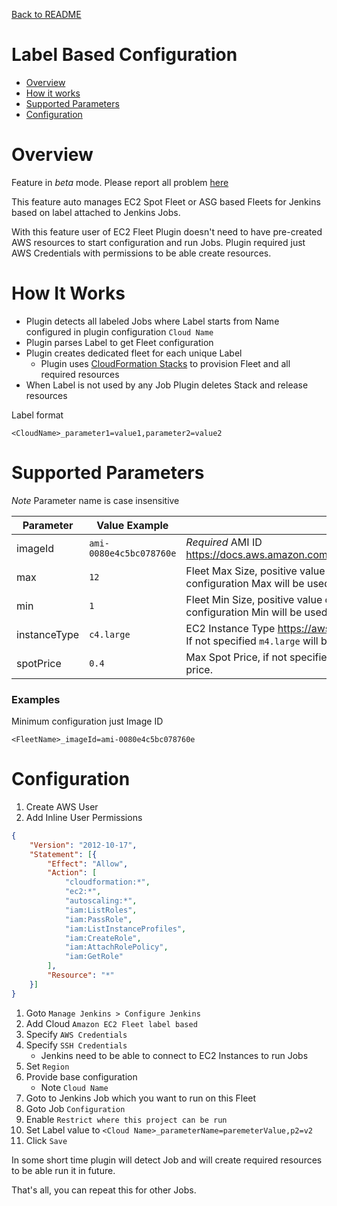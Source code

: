 [Back to README](../README.md)

# Label Based Configuration

* [Overview](#overview)
* [How it works](#how-it-works)
* [Supported Parameters](#supported-parameters)
* [Configuration](#configuration)

# Overview

Feature in *beta* mode. Please report all problem [here](https://github.com/jenkinsci/ec2-fleet-plugin/issues/new)

This feature auto manages EC2 Spot Fleet or ASG based Fleets for Jenkins based on 
label attached to Jenkins Jobs.

With this feature user of EC2 Fleet Plugin doesn't need to have pre-created AWS resources 
to start configuration and run Jobs. Plugin required just AWS Credentials 
with permissions to be able create resources.

# How It Works

- Plugin detects all labeled Jobs where Label starts from Name configured in plugin configuration ```Cloud Name```
- Plugin parses Label to get Fleet configuration
- Plugin creates dedicated fleet for each unique Label
  - Plugin uses [CloudFormation Stacks](https://aws.amazon.com/cloudformation/) to provision Fleet and all required resources
- When Label is not used by any Job Plugin deletes Stack and release resources  

Label format
```
<CloudName>_parameter1=value1,parameter2=value2
```

# Supported Parameters

*Note* Parameter name is case insensitive

| Parameter | Value Example | Value |      
| --- | ---| ---- |
| imageId | ```ami-0080e4c5bc078760e``` | *Required* AMI ID https://docs.aws.amazon.com/AWSEC2/latest/UserGuide/AMIs.html |
| max | ```12``` | Fleet Max Size, positive value or zero. If not specified plugin configuration Max will be used |
| min | ```1``` | Fleet Min Size, positive value or zero. If not specified plugin configuration Min will be used |
| instanceType | ```c4.large``` | EC2 Instance Type https://aws.amazon.com/ec2/instance-types/. If not specified ```m4.large``` will be used |
| spotPrice | ```0.4``` | Max Spot Price, if not specified EC2 Spot Fleet API will use default price. |

### Examples

Minimum configuration just Image ID
```
<FleetName>_imageId=ami-0080e4c5bc078760e
```

# Configuration

1. Create AWS User
1. Add Inline User Permissions
```json
{
    "Version": "2012-10-17",
    "Statement": [{
        "Effect": "Allow",
        "Action": [
            "cloudformation:*",
            "ec2:*",
            "autoscaling:*",
            "iam:ListRoles",
            "iam:PassRole",
            "iam:ListInstanceProfiles",
            "iam:CreateRole",
            "iam:AttachRolePolicy",
            "iam:GetRole"
        ],
        "Resource": "*"
    }]
}
```
1. Goto ```Manage Jenkins > Configure Jenkins```
1. Add Cloud ```Amazon EC2 Fleet label based```
1. Specify ```AWS Credentials```
1. Specify ```SSH Credentials```
   - Jenkins need to be able to connect to EC2 Instances to run Jobs
1. Set ```Region```
1. Provide base configuration
   - Note ```Cloud Name```
1. Goto to Jenkins Job which you want to run on this Fleet
  1. Goto Job ```Configuration```
  1. Enable ```Restrict where this project can be run```
  1. Set Label value to ```<Cloud Name>_parameterName=paremeterValue,p2=v2``` 
  1. Click ```Save```
  
In some short time plugin will detect Job and will create required resources to be able 
run it in future.  
  
That's all, you can repeat this for other Jobs.
